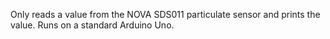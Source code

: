 Only reads a value from the NOVA SDS011 particulate sensor and prints the value.
Runs on a standard Arduino Uno.
